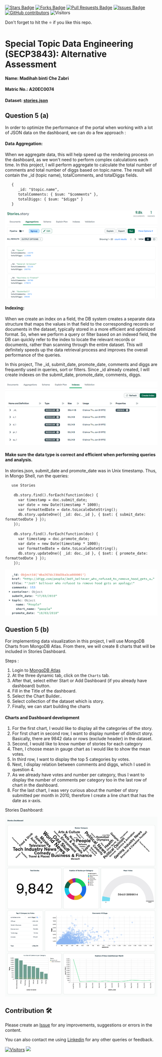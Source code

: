 <a href="https://github.com/drshahizan/SECP3843/stargazers"><img src="https://img.shields.io/github/stars/drshahizan/SECP3843" alt="Stars Badge"/></a>
<a href="https://github.com/drshahizan/SECP3843/network/members"><img src="https://img.shields.io/github/forks/drshahizan/SECP3843" alt="Forks Badge"/></a>
<a href="https://github.com/drshahizan/SECP3843/pulls"><img src="https://img.shields.io/github/issues-pr/drshahizan/SECP3843" alt="Pull Requests Badge"/></a>
<a href="https://github.com/drshahizan/SECP3843/issues"><img src="https://img.shields.io/github/issues/drshahizan/SECP3843" alt="Issues Badge"/></a>
<a href="https://github.com/drshahizan/SECP3843/graphs/contributors"><img alt="GitHub contributors" src="https://img.shields.io/github/contributors/drshahizan/SECP3843?color=2b9348"></a>
![Visitors](https://api.visitorbadge.io/api/visitors?path=https%3A%2F%2Fgithub.com%2Fdrshahizan%2FSECP3843&labelColor=%23d9e3f0&countColor=%23697689&style=flat)


Don't forget to hit the :star: if you like this repo.

# Special Topic Data Engineering (SECP3843): Alternative Assessment

#### Name: Madihah binti Che Zabri
#### Matric No.: A20EC0074
#### Dataset: <a href="https://github.com/drshahizan/dataset/blob/c8e9f4a7cbdb0c1b78ca2c73915ff56ceeb50e70/mongodb/07-stories/stories.json">stories.json</a>

## Question 5 (a)

In order to optimize the performance of the portal when working with a lot of JSON data on the dashboard, we can do a few approach :

#### Data Aggregation:
When we aggregate data, this will help speed up the rendering process on the dashboard, as we won't need to perform complex calculations each time.
In this project, I will perform aggregate to calculate the total number of comments and total number of diggs based on topic.name. The result will contain the _id (topic name), totalComments, and totalDiggs fields.
```
   {
      _id: "$topic.name",
      totalComments: { $sum: "$comments" },
      totalDiggs: { $sum: "$diggs" }
   }
```
<p align="center">
   <img src="../question5/files/images/q5Aggregate.png">
</p>

#### Indexing:

When we create an index on a field, the DB system creates a separate data structure that maps the values in that field to the corresponding records or documents in the dataset, typically stored in a more efficient and optimized format. So, when we perform a query or filter based on an indexed field, the DB can quickly refer to the index to locate the relevant records or documents, rather than scanning through the entire dataset. This will definitely speeds up the data retrieval process and improves the overall performance of the queries.

In this project, The _id, submit_date, promote_date, comments and diggs are frequently used in queries, sort or filters. Since _id already created, I will create indexes on the submit_date, promote_date, comments, diggs.

<p align="center">
   <img src="../question5/files/images/q5.png">
</p>

#### Make sure the data type is correct and efficient when performing queries and analysis.
   In stories.json, submit_date and promote_date was in Unix timestamp. Thus, in Mongo Shell, run the queries:
```
   use Stories

    db.story.find().forEach(function(doc) {
      var timestamp = doc.submit_date;
      var date = new Date(timestamp * 1000);
      var formattedDate = date.toLocaleDateString();
      db.story.updateOne({ _id: doc._id }, { $set: { submit_date: formattedDate } });
    });

    db.story.find().forEach(function(doc) {
      var timestamp = doc.promote_date;
      var date = new Date(timestamp * 1000);
      var formattedDate = date.toLocaleDateString();
      db.story.updateOne({ _id: doc._id }, { $set: { promote_date: formattedDate } });
    });
  ```

<p align="center">
   <img src="../question5/files/images/q5Index.png">
</p>

## Question 5 (b)
For implementing data visualization in this project, I will use MongoDB Charts from MongoDB Atlas. From there, we will create 8 charts that will be included in Stories Dashboard.

Steps :

1. Login to [MongoDB Atlas](https://account.mongodb.com/account/login?signedOut=true)
2. At the three dynamic tab, click on the `Charts` tab.
3. After that, select either Start or Add Dashboard (if you already have dashboard) button.
4. Fill in the Title of the dashboard.
5. Select the Chart Builder..
6. Select collection of the dataset which is story.
7. Finally, we can start building the charts

#### Charts and Dashboard development

1. For the first chart, I would like to display all the categories of the story.
2. For first chart in second row, I want to display number of distinct story. Basically, there are 9842 data or rows (exclude header) in the dataset.
3. Second, I would like to know number of stories for each category
4. Then, I choose mean in gauge chart as I would like to show the mean votes.
5. In third row, I want to display the top 5 categories by votes.
6. Next, I display relation between comments and diggs, which I used in question 4.
7. As we already have votes and number per category, thus I want to display the number of comments per category too in the last row of chart in the dashboard.
8. For the last chart, I was very curious about the number of story submitted per month in 2010, therefore I create a line chart that has the date as x-axis.

Stories Dashboard:
<p align="center">
   <img src="../question5/files/images/StoriesDashboard.png">
</p>

## Contribution 🛠️
Please create an [Issue](https://github.com/drshahizan/special-topic-data-engineering/issues) for any improvements, suggestions or errors in the content.

You can also contact me using [Linkedin](https://www.linkedin.com/in/drshahizan/) for any other queries or feedback.

[![Visitors](https://api.visitorbadge.io/api/visitors?path=https%3A%2F%2Fgithub.com%2Fdrshahizan&labelColor=%23697689&countColor=%23555555&style=plastic)](https://visitorbadge.io/status?path=https%3A%2F%2Fgithub.com%2Fdrshahizan)
![](https://hit.yhype.me/github/profile?user_id=81284918)





